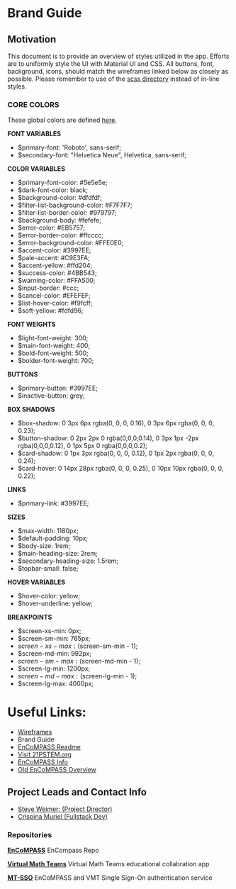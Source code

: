 # Brand Guide

## Motivation
This document is to provide an overview of styles utilized in the app. Efforts are to uniformly style the UI with Material UI and CSS. All buttons, font, background, icons, should match the wireframes linked below as closely as possible. Please remember to use of the [scss directory](https://github.com/mathematicalthinking/encompass/tree/master/scss) instead of in-line styles.

### **CORE COLORS**
These global colors are defined [here](https://github.com/mathematicalthinking/encompass/blob/master/scss/_variables.scss).

**FONT VARIABLES**
- $primary-font: 'Roboto', sans-serif;
- $secondary-font: "Helvetica Neue", Helvetica, sans-serif;

**COLOR VARIABLES**
- $primary-font-color: #5e5e5e;
- $dark-font-color: black;
- $background-color: #dfdfdf;
- $filter-list-background-color: #F7F7F7;
- $filter-list-border-color: #979797;
- $background-body: #fefefe;
- $error-color: #EB5757;
- $error-border-color: #ffcccc;
- $error-background-color: #FFE0E0;
- $accent-color: #3997EE;
- $pale-accent: #C9E3FA;
- $accent-yellow: #ffd204;
- $success-color: #4BB543;
- $warning-color: #FFA500;
- $input-border: #ccc;
- $cancel-color: #EFEFEF;
- $list-hover-color: #f9fcff;
- $soft-yellow:  #fdfd96;

**FONT WEIGHTS**
- $light-font-weight: 300;
- $main-font-weight: 400;
- $bold-font-weight: 500;
- $bolder-font-weight: 700;

**BUTTONS**
- $primary-button: #3997EE;
- $inactive-button: grey;

**BOX SHADOWS**
- $box-shadow: 0 3px 6px rgba(0, 0, 0, 0.16), 0 3px 6px rgba(0, 0, 0, 0.23);
- $button-shadow: 0 2px 2px 0 rgba(0,0,0,0.14), 0 3px 1px -2px rgba(0,0,0,0.12), 0 1px 5px 0 rgba(0,0,0,0.2);
- $card-shadow: 0 1px 3px rgba(0, 0, 0, 0.12), 0 1px 2px rgba(0, 0, 0, 0.24);
- $card-hover: 0 14px 28px rgba(0, 0, 0, 0.25), 0 10px 10px rgba(0, 0, 0, 0.22);

**LINKS**
- $primary-link: #3997EE;

**SIZES**
- $max-width: 1180px;
- $default-padding: 10px;
- $body-size: 1rem;
- $main-heading-size: 2rem;
- $secondary-heading-size: 1.5rem;
- $topbar-small: false;

**HOVER VARIABLES**
- $hover-color: yellow;
- $hover-underline: yellow;

**BREAKPOINTS**
- $screen-xs-min: 0px;
- $screen-sm-min: 765px;
- $screen-xs-max: ($screen-sm-min - 1);
- $screen-md-min: 992px;
- $screen-sm-max: ($screen-md-min - 1);
- $screen-lg-min: 1200px;
- $screen-md-max: ($screen-lg-min - 1);
- $screen-lg-max: 4000px;

# Useful Links:
- [Wireframes](https://www.behance.net/gallery/75904551/Encompass)
- Brand Guide
- [EnCoMPASS Readme](https://github.com/mathematicalthinking/encompass/blob/master/README.md)
- [Visit 21PSTEM.org](https://www.21pstem.org/)
- [EnCoMPASS Info](https://www.21pstem.org/encompass)
- [Old EnCoMPASS Overview](https://mathematicalthinking.org/index.php/oldencompassoverview/)

## Project Leads and Contact Info

- [Steve Weimer: (Project Director)](https://www.21pstem.org/steve-weimar)
- [Crispina Muriel (Fullstack Dev)](https://www.21pstem.org/copy-of-kylie-doyle)

### Repositories

__[EnCoMPASS](https://github.com/mathematicalthinking/encompass)__ EnCompass Repo

__[Virtual Math Teams](https://github.com/mathematicalthinking/vmt)__ Virtual Math Teams educational collabration app

__[MT-SSO](https://github.com/mathematicalthinking/mt-sso)__ EnCoMPASS and VMT Single Sign-On authentication service
